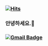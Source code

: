 
### [![Hits](https://hits.seeyoufarm.com/api/count/incr/badge.svg?url=https%3A%2F%2Fgithub.com%2FYeopDev&count_bg=%2379C83D&title_bg=%23B22F8E&icon=&icon_color=%23E7E7E7&title=hits&edge_flat=false)](https://hits.seeyoufarm.com)

### 안녕하세요.👋
### [![Gmail Badge](https://img.shields.io/badge/Gmail-d14836?style=flat-square&logo=Gmail&logoColor=white&link=mailto:yeop1.dev@gmail.com)](mailto:yeop1.dev@gmail.com)

<!--
**YeopDev/YeopDev** is a ✨ _special_ ✨ repository because its `README.md` (this file) appears on your GitHub profile.
### [![Anurag's github stats](https://github-readme-stats.vercel.app/api?username=YeopDev)](https://github.com/anuraghazra/github-readme-stats)
Here are some ideas to get you started:

- 🔭 I’m currently working on ...
- 🌱 I’m currently learning ...
- 👯 I’m looking to collaborate on ...
- 🤔 I’m looking for help with ...
- 💬 Ask me about ...
- 📫 How to reach me: ...
- 😄 Pronouns: ...
- ⚡ Fun fact: ...
-->

